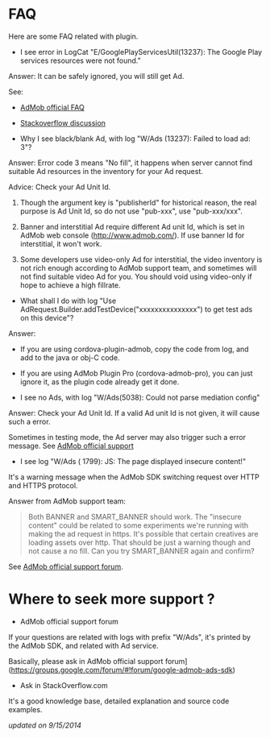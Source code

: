 


# FAQ #

Here are some FAQ related with plugin.

* I see error in LogCat "E/GooglePlayServicesUtil(13237): The Google Play services resources were not found."

Answer: It can be safely ignored, you will still get Ad.

See: 

- [AdMob official FAQ](https://developers.google.com/mobile-ads-sdk/android-legacy/docs/admob/faq#resourcesnotfound)

- [Stackoverflow discussion](http://stackoverflow.com/questions/18068627/logcat-message-the-google-play-services-resources-were-not-found-check-your-pr)

* Why I see black/blank Ad, with log "W/Ads (13237): Failed to load ad: 3"?

Answer: Error code 3 means "No fill", it happens when server cannot find suitable Ad resources in the inventory for your Ad request. 

Advice: Check your Ad Unit Id. 

1. Though the argument key is "publisherId" for historical reason, the real purpose is Ad Unit Id, so do not use "pub-xxx", use "pub-xxx/xxx".

2. Banner and interstitial Ad require different Ad unit Id, which is set in AdMob web console (http://www.admob.com/). If use banner Id for interstitial, it won't work.

3. Some developers use video-only Ad for interstitial, the video inventory is not rich enough according to AdMob support team, and sometimes will not find suitable video Ad for you. You should void using video-only if hope to achieve a high fillrate.

* What shall I do with log "Use AdRequest.Builder.addTestDevice("xxxxxxxxxxxxxxx") to get test ads on this device"?

Answer: 

- If you are using cordova-plugin-admob, copy the code from log, and add to the java or obj-C code.

- If you are using AdMob Plugin Pro (cordova-admob-pro), you can just ignore it, as the plugin code already get it done.

* I see no Ads, with log "W/Ads(5038): Could not parse mediation config"

Answer: Check your Ad Unit Id. If a valid Ad unit Id is not given, it will cause such a error. 

Sometimes in testing mode, the Ad server may also trigger such a error message. See [AdMob official support](https://groups.google.com/forum/#!searchin/google-admob-ads-sdk/Could$20not$20parse$20mediation$20config/google-admob-ads-sdk/Rcdb0py6qKs/GDVa_l9mOeoJ)

* I see log "W/Ads ( 1799): JS: The page displayed insecure content!"

It's a warning message when the AdMob SDK switching request over HTTP and HTTPS protocol.

Answer from AdMob support team: 

> Both BANNER and SMART_BANNER should work. The "insecure content" could be related to some experiments we're running with making the ad request in https. It's possible that certain creatives are loading assets over http. That should be just a warning though and not cause a no fill. Can you try SMART_BANNER again and confirm?

See [AdMob official support forum](https://groups.google.com/forum/#!topic/google-admob-ads-sdk/g6tSDG4QOhE).

# Where to seek more support ? #

* AdMob official support forum

If your questions are related with logs with prefix "W/Ads", it's printed by the AdMob SDK, and related with Ad service.

Basically, please ask in AdMob official support forum](https://groups.google.com/forum/#!forum/google-admob-ads-sdk)

* Ask in StackOverflow.com

It's a good knowledge base, detailed explanation and source code examples.


*updated on 9/15/2014*


